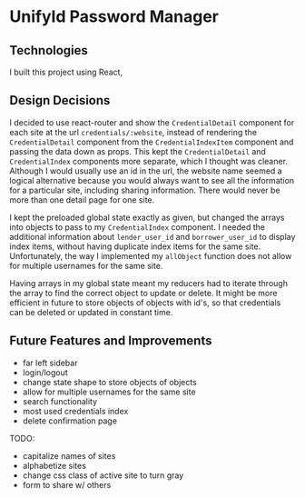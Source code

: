 # UnifyId Password Manager

## Technologies

I built this project using React,

## Design Decisions

I decided to use react-router and show the `CredentialDetail` component for each site at the url `credentials/:website`, instead of rendering the `CredentialDetail` component from the `CredentialIndexItem` component and passing the data down as props. This kept the `CredentialDetail` and `CredentialIndex` components more separate, which I thought was cleaner. Although I would usually use an id in the url, the website name seemed a logical alternative because you would always want to see all the information for a particular site, including sharing information. There would never be more than one detail page for one site.

I kept the preloaded global state exactly as given, but changed the arrays into objects to pass to my `CredentialIndex` component. I needed the additional information about `lender_user_id` and `borrower_user_id` to display index items, without having duplicate index items for the same site. Unfortunately, the way I implemented my `allObject` function does not allow for multiple usernames for the same site.

Having arrays in my global state meant my reducers had to iterate through the array to find the correct object to update or delete. It might be more efficient in future to store objects of objects with id's, so that credentials can be deleted or updated in constant time.



## Future Features and Improvements

- far left sidebar
- login/logout
- change state shape to store objects of objects
- allow for multiple usernames for the same site
- search functionality
- most used credentials index
- delete confirmation page

TODO:

- capitalize names of sites
- alphabetize sites
- change css class of active site to turn gray
- form to share w/ others
